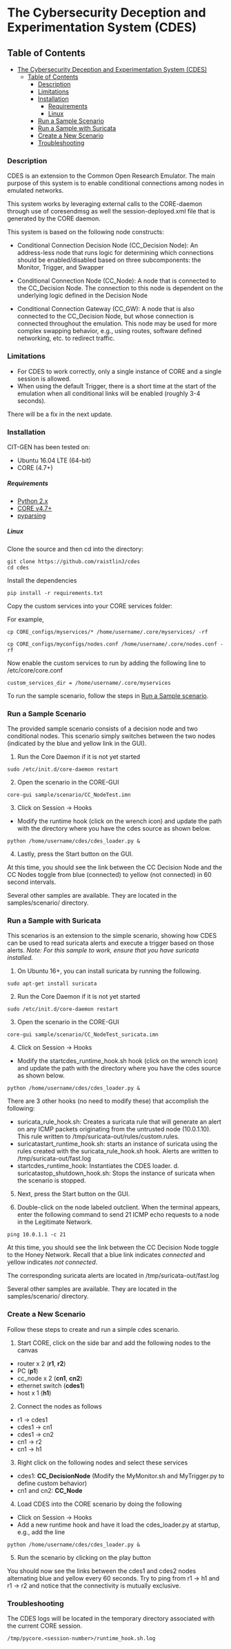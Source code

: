 # The Cybersecurity Deception and Experimentation System (CDES)
## Table of Contents
- [The Cybersecurity Deception and Experimentation System (CDES)](#the-cybersecurity-deception-and-experimentation-system-cdes)
  - [Table of Contents](#table-of-contents)
    - [Description](#description)
    - [Limitations](#limitations)
    - [Installation](#installation)
        - [Requirements](#requirements)
        - [Linux](#linux)
    - [Run a Sample Scenario](#run-a-sample-scenario)
    - [Run a Sample with Suricata](#run-a-sample-with-suricata)
    - [Create a New Scenario](#create-a-new-scenario)
    - [Troubleshooting](#troubleshooting)

### Description
CDES is an extension to the Common Open Research Emulator. The main purpose of this system is to enable conditional connections among nodes in emulated networks. 

This system works by leveraging external calls to the CORE-daemon through use of coresendmsg as well the session-deployed.xml file that is generated by the CORE daemon. 

This system is based on the following node constructs:
* Conditional Connection Decision Node (CC_Decision Node): An address-less node that runs logic for determining which connections should be enabled/disabled based on three subcomponents: the Monitor, Trigger, and Swapper

* Conditional Connection Node (CC_Node): A node that is connected to the CC_Decision Node. The connection to this node is dependent on the underlying logic defined in the Decision Node

* Conditional Connection Gateway (CC_GW): A node that is also connected to the CC_Decision Node, but whose connection is connected throughout the emulation. This node may be used for more complex swapping behavior, e.g., using routes, software defined networking, etc. to redirect traffic.

### Limitations
* For CDES to work correctly, only a single instance of CORE and a single session is allowed. 
* When using the default Trigger, there is a short time at the start of the emulation when all conditional links will be enabled (roughly 3-4 seconds).

There will be a fix in the next update.

### Installation
CIT-GEN has been tested on:
* Ubuntu 16.04 LTE (64-bit)
* CORE (4.7+) 

##### Requirements
* [Python 2.x ](https://www.python.org/download/releases/2.7/)
* [CORE v4.7+](https://github.com/coreemu/core/)
* [pyparsing](https://pypi.org/project/pyparsing/)

##### Linux
Clone the source and then cd into the directory:
```
git clone https://github.com/raistlinJ/cdes
cd cdes
```
Install the dependencies
```
pip install -r requirements.txt
```

Copy the custom services into your CORE services folder:

For example, 
```
cp CORE_configs/myservices/* /home/username/.core/myservices/ -rf

cp CORE_configs/myconfigs/nodes.conf /home/username/.core/nodes.conf -rf
```

Now enable the custom services to run by adding the following line to /etc/core/core.conf
```
custom_services_dir = /home/username/.core/myservices
```

To run the sample scenario, follow the steps in [Run a Sample scenario](#run-a-sample-scenario).

### Run a Sample Scenario
The provided sample scenario consists of a decision node and two conditional nodes. This scenario simply switches between the two nodes (indicated by the blue and yellow link in the GUI). 

1. Run the Core Daemon if it is not yet started
```
sudo /etc/init.d/core-daemon restart
```
2. Open the scenario in the CORE-GUI
```
core-gui sample/scenario/CC_NodeTest.imn
```
3. Click on Session -> Hooks
- Modify the runtime hook (click on the wrench icon) and update the path with the directory where you have the cdes source as shown below.
```
python /home/username/cdes/cdes_loader.py &
```

4. Lastly, press the Start button on the GUI.

At this time, you should see the link between the CC Decision Node and the CC Nodes toggle from blue (connected) to yellow (not connected) in 60 second intervals.

Several other samples are available. They are located in the samples/scenario/ directory.

### Run a Sample with Suricata
This scenarios is an extension to the simple scenario, showing how CDES can be used to read suricata alerts and execute a trigger based on those alerts. 
*Note: For this sample to work, ensure that you have suricata installed.* 

1. On Ubuntu 16+, you can install suricata by running the following.
```
sudo apt-get install suricata
```
2. Run the Core Daemon if it is not yet started
```
sudo /etc/init.d/core-daemon restart
```
3. Open the scenario in the CORE-GUI
```
core-gui sample/scenario/CC_NodeTest_suricata.imn
```
4. Click on Session -> Hooks
- Modify the startcdes_runtime_hook.sh hook (click on the wrench icon) and update the path with the directory where you have the cdes source as shown below.
```
python /home/username/cdes/cdes_loader.py &
```
There are 3 other hooks (no need to modify these) that accomplish the following:

- suricata_rule_hook.sh: Creates a suricata rule that will generate an alert on any ICMP packets originating from the untrusted node (10.0.1.10). This rule written to /tmp/suricata-out/rules/custom.rules. 
- suricatastart_runtime_hook.sh: starts an instance of suricata using the rules created with the suricata_rule_hook.sh hook. Alerts are written to /tmp/suricata-out/fast.log
- startcdes_runtime_hook: Instantiates the CDES loader.
d. suricatastop_shutdown_hook.sh: Stops the instance of suricata when the scenario is stopped.

5. Next, press the Start button on the GUI.

6. Double-click on the node labeled outclient. When the terminal appears, enter the following command to send 21 ICMP echo requests to a node in the Legitimate Network.
```
ping 10.0.1.1 -c 21
```
At this time, you should see the link between the CC Decision Node toggle to the Honey Network. Recall that a blue link indicates *connected* and yellow indicates *not connected*.

The corresponding suricata alerts are located in /tmp/suricata-out/fast.log

Several other samples are available. They are located in the samples/scenario/ directory.

### Create a New Scenario
Follow these steps to create and run a simple cdes scenario.

1. Start CORE, click on the side bar and add the following nodes to the canvas
- router x 2 (**r1**, **r2**)
- PC (**p1**)
- cc_node x 2 (**cn1**, **cn2**)
- ethernet switch (**cdes1**)
- host x 1 (**h1**)

2. Connect the nodes as follows
- r1 -> cdes1
- cdes1 -> cn1
- cdes1 -> cn2
- cn1 -> r2
- cn1 -> h1

3. Right click on the following nodes and select these services
- cdes1: **CC_DecisionNode** (Modify the MyMonitor.sh and MyTrigger.py to define custom behavior)
- cn1 and cn2: **CC_Node**

4. Load CDES into the CORE scenario by doing the following
- Click on Session -> Hooks
- Add a new runtime hook and have it load the cdes_loader.py at startup, e.g., add the line
```
python /home/username/cdes/cdes_loader.py &
```

5. Run the scenario by clicking on the play button

You should now see the links between the cdes1 and cdes2 nodes alternating blue and yellow every 60 seconds. Try to ping from r1 -> h1 and r1 -> r2 and notice that the connectivity is mutually exclusive.

### Troubleshooting

The CDES logs will be located in the temporary directory associated with the current CORE session.
```
/tmp/pycore.<session-number>/runtime_hook.sh.log
```
